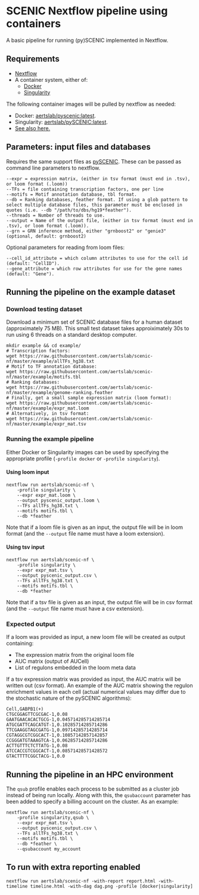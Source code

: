 # SCENIC Nextflow pipeline using containers

A basic pipeline for running (py)SCENIC implemented in Nextflow.

## Requirements
    
* [Nextflow](https://www.nextflow.io/)
* A container system, either of:
  * [Docker](https://docs.docker.com/)
  * [Singularity](https://www.sylabs.io/singularity/)

The following container images will be pulled by nextflow as needed:
* Docker: [aertslab/pyscenic:latest](https://hub.docker.com/r/aertslab/pyscenic).
* Singularity: [aertslab/pySCENIC:latest](https://www.singularity-hub.org/collections/2033).
* [See also here.](https://github.com/aertslab/pySCENIC#docker-and-singularity-images)


## Parameters: input files and databases

Requires the same support files as [pySCENIC](https://github.com/aertslab/pySCENIC).
These can be passed as command line parameters to nextflow.

    --expr = expression matrix, (either in tsv format (must end in .tsv), or loom format (.loom))
    --TFs = file containing transcription factors, one per line
    --motifs = Motif annotation database, tbl format.
    --db = Ranking databases, feather format. If using a glob pattern to select multiple database files, this parameter must be enclosed in quotes (i.e. --db "/path/to/dbs/hg19*feather").
    --threads = Number of threads to use.
    --output = Name of the output file, (either in tsv format (must end in .tsv), or loom format (.loom)).
    --grn = GRN inference method, either "grnboost2" or "genie3" (optional, default: grnboost2)

Optional parameters for reading from loom files:

    --cell_id_attribute = which column attributes to use for the cell id (default: "CellID").
    --gene_attribute = which row attributes for use for the gene names (default: "Gene").

## Running the pipeline on the example dataset

### Download testing dataset

Download a minimum set of SCENIC database files for a human dataset (approximately 75 MB).
This small test dataset takes approiximately 30s to run using 6 threads on a standard desktop computer.

    mkdir example && cd example/
    # Transcription factors:
    wget https://raw.githubusercontent.com/aertslab/scenic-nf/master/example/allTFs_hg38.txt 
    # Motif to TF annotation database:
    wget https://raw.githubusercontent.com/aertslab/scenic-nf/master/example/motifs.tbl
    # Ranking databases:
    wget https://raw.githubusercontent.com/aertslab/scenic-nf/master/example/genome-ranking.feather
    # Finally, get a small sample expression matrix (loom format):
    wget https://raw.githubusercontent.com/aertslab/scenic-nf/master/example/expr_mat.loom
    # Alternatively, in tsv format:
    wget https://raw.githubusercontent.com/aertslab/scenic-nf/master/example/expr_mat.tsv


### Running the example pipeline

Either Docker or Singularity images can be used by specifying the appropriate profile (`-profile docker` or `-profile singularity`).

#### Using loom input

    nextflow run aertslab/scenic-nf \
        -profile singularity \
        --expr expr_mat.loom \
        --output pyscenic_output.loom \
        --TFs allTFs_hg38.txt \
        --motifs motifs.tbl \
        --db *feather

Note that if a loom file is given as an input, the output file will be in loom format (and the `--output` file name must have a loom extension).

#### Using tsv input

    nextflow run aertslab/scenic-nf \
        -profile singularity \
        --expr expr_mat.tsv \
        --output pyscenic_output.csv \
        --TFs allTFs_hg38.txt \
        --motifs motifs.tbl \
        --db *feather

Note that if a tsv file is given as an input, the output file will be in csv format (and the `--output` file name must have a csv extension).

### Expected output

If a loom was provided as input, a new loom file will be created as output containing:
* The expression matrix from the original loom file
* AUC matrix (output of AUCell)
* List of regulons embedded in the loom meta data

If a tsv expression matrix was provided as input, the AUC matrix will be written out (csv format).
An example of the AUC matrix showing the regulon enrichment values in each cell (actual numerical values may differ due to the stochastic nature of the pySCENIC algorithms):

    Cell,GABPB1(+)
    CTGCGGAGTTCGCGAC-1,0.08
    GAATGAACACACTGCG-1,0.045714285714285714
    ATGCGATTCAGCATGT-1,0.10285714285714286
    TTCGAAGGTAGCGATG-1,0.09714285714285714
    CGTAGGCGTCGGCACT-1,0.10857142857142857
    CCGGGATGTAAAGTCA-1,0.06285714285714286
    ACTTGTTTCTCTTATG-1,0.08
    ATCCACCGTCGGCACT-1,0.08571428571428572
    GTACTTTTCGGCTACG-1,0.0

## Running the pipeline in an HPC environment

The `qsub` profile enables each process to be submitted as a cluster job instead of being run locally.
Along with this, the `qsubaccount` parameter has been added to specify a billing account on the cluster.
As an example:

    nextflow run aertslab/scenic-nf \
        -profile singularity,qsub \
        --expr expr_mat.tsv \
        --output pyscenic_output.csv \
        --TFs allTFs_hg38.txt \
        --motifs motifs.tbl \
        --db *feather \
        --qsubaccount my_account

## To run with extra reporting enabled

    nextflow run aertslab/scenic-nf -with-report report.html -with-timeline timeline.html -with-dag dag.png -profile [docker|singularity]




